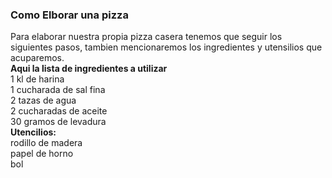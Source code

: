<h3> Como Elborar una pizza </h3>

<p>Para elaborar nuestra propia pizza casera tenemos que seguir los siguientes pasos, tambien mencionaremos los ingredientes y utensilios que acuparemos.<br> <strong>Aqui la lista de ingredientes a utilizar </strong><br> 1 kl de harina<br> 1 cucharada de sal fina<br>2 tazas de agua<br>2 cucharadas de aceite<br>30 gramos de levadura<br><strong>Utencilios:</strong><br>rodillo de madera<br>papel de horno<br>bol</p>
